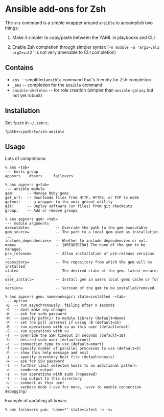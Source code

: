 # Ansible add-ons for Zsh

The `ans` command is a simple wrapper around `ansible` to accomplish two
things:

1. Make it simpler to copy/paste between the YAML in playbooks and CLI

2. Enable Zsh completion through simpler syntax
   (`-m module -a 'arg1=val1 arg2=val2'` is not very amenable to CLI completion)

## Contains
* `ans` -- simplified `ansible` command that's friendly for Zsh completion
* `_ans` -- completion for the `ansible` command
* `ansible-skeleton` -- for role creation (simpler than `ansible-galaxy` but
  not yet robust)

## Installation
Set `fpath` in `~/.zshrc`:

    fpath+=/path/to/zsh-ansible

## Usage
Lots of completions:

    % ans «tab»
    --- hosts group
    appsvrs    dbsvrs     failovers

    % ans appsvrs g«tab»
    --- ansible module
    gem:      -- Manage Ruby gems
    get_url:  -- Downloads files from HTTP, HTTPS, or FTP to node
    getent:   -- a wrapper to the unix getent utility
    git:      -- Deploy software (or files) from git checkouts
    group:    -- Add or remove groups

    % ans appsvrs gem: «tab»
    --- module arguments
    executable=            -- Override the path to the gem executable
    gem_source=            -- The path to a local gem used as installation ...
    include_dependencies=  -- Whether to include dependencies or not.
    name=                  -- [#REQUIRED#] The name of the gem to be managed.
    pre_release=           -- Allow installation of pre-release versions ...
    repository=            -- The repository from which the gem will be installed
    state=                 -- The desired state of the gem. latest ensures ...
    user_install=          -- Install gem in users local gems cache or for ...
    version=               -- Version of the gem to be installed/removed.

    % ans appsvrs gem: name=nokogiri state=installed -«tab»
    --- option
    -B  -- run asynchronously, failing after X seconds
    -C  -- dont make any changes
    -K  -- ask for sudo password
    -M  -- specify path(s) to module library (default=None)
    -P  -- set the poll interval if using -B (default=15)
    -R  -- run operations with su as this user (default=root)
    -S  -- run operations with su
    -T  -- override the SSH timeout in seconds (default=10)
    -U  -- desired sudo user (default=root)
    -c  -- connection type to use (default=smart)
    -f  -- specify number of parallel processes to use (default=5)
    -h  -- show this help message and exit
    -i  -- specify inventory host file (default=hosts)
    -k  -- ask for SSH password
    -l  -- further limit selected hosts to an additional pattern
    -o  -- condense output
    -s  -- run operations with sudo (nopasswd)
    -t  -- log output to this directory
    -u  -- connect as this user
    -v  -- verbose mode (-vvv for more, -vvvv to enable connection debugging)

Example of updating all _bases_:

    % ans failovers yum: 'name=*' state=latest -b -vv

